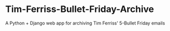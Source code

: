 # Tim-Ferriss-Bullet-Friday-Archive
A Python + Django web app for archiving Tim Ferriss' 5-Bullet Friday emails
